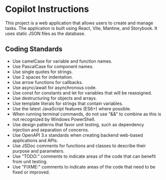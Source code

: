 # Copilot Instructions

This project is a web application that allows users to create and manage tasks. The application is built using React, Vite, Mantine, and Storybook. It uses static JSON files as the database.

## Coding Standards

- Use camelCase for variable and function names.
- Use PascalCase for component names.
- Use single quotes for strings.
- Use 2 spaces for indentation.
- Use arrow functions for callbacks.
- Use async/await for asynchronous code.
- Use const for constants and let for variables that will be reassigned.
- Use destructuring for objects and arrays.
- Use template literals for strings that contain variables.
- Use the latest JavaScript features (ES6+) where possible.
- When running terminal commands, do not use "&&" to combine as this is not recognized by Windows PowerShell.
- Use design patterns that favor unit testing, such as dependency injection and separation of concerns.
- Use OpenAPI 3.x standards when creating backend web-based applications and APIs.
- Use JSDoc comments for functions and classes to describe their purpose and parameters.
- Use "TODO:" comments to indicate areas of the code that can benefit from unit testing.
- Use "FIXME:" comments to indicate areas of the code that need to be fixed or improved.
